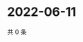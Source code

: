 # 2022-06-11

共 0 条

<!-- BEGIN WEIBO -->
<!-- 最后更新时间 Sat Jun 11 2022 22:11:24 GMT+0800 (China Standard Time) -->

<!-- END WEIBO -->
